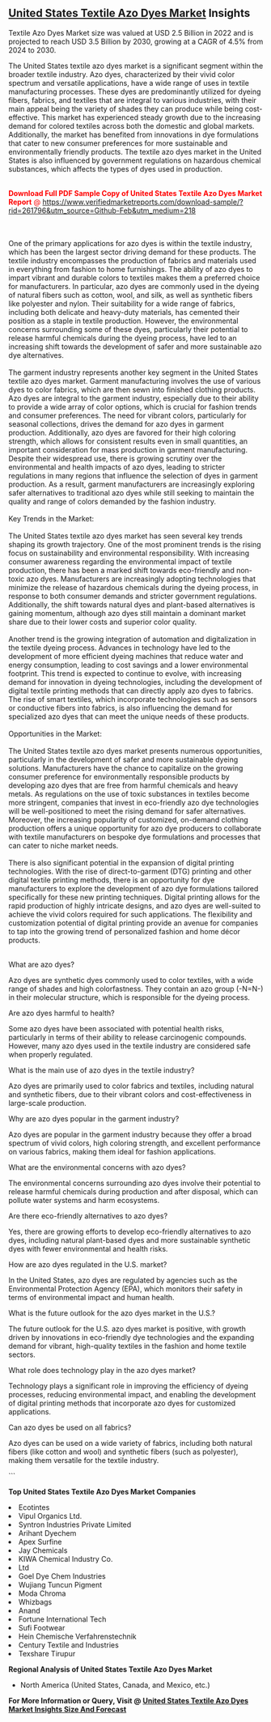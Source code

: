 <h2><a href="https://www.verifiedmarketreports.com/download-sample/?rid=261796&amp;utm_source=Github-Feb&amp;utm_medium=218" target="_blank">United States Textile Azo Dyes Market</a> Insights</h2><p>Textile Azo Dyes Market size was valued at USD 2.5 Billion in 2022 and is projected to reach USD 3.5 Billion by 2030, growing at a CAGR of 4.5% from 2024 to 2030.</p><p> <p>The United States textile azo dyes market is a significant segment within the broader textile industry. Azo dyes, characterized by their vivid color spectrum and versatile applications, have a wide range of uses in textile manufacturing processes. These dyes are predominantly utilized for dyeing fibers, fabrics, and textiles that are integral to various industries, with their main appeal being the variety of shades they can produce while being cost-effective. This market has experienced steady growth due to the increasing demand for colored textiles across both the domestic and global markets. Additionally, the market has benefited from innovations in dye formulations that cater to new consumer preferences for more sustainable and environmentally friendly products. The textile azo dyes market in the United States is also influenced by government regulations on hazardous chemical substances, which affects the types of dyes used in production. <br><br> <p><span class=""><span style="color: #ff0000;"><strong>Download Full PDF Sample Copy of United States Textile Azo Dyes Market Report</strong> @ </span><a href="https://www.verifiedmarketreports.com/download-sample/?rid=261796&amp;utm_source=Github-Feb&amp;utm_medium=218" target="_blank">https://www.verifiedmarketreports.com/download-sample/?rid=261796&amp;utm_source=Github-Feb&amp;utm_medium=218</a></span></p> <br><br> One of the primary applications for azo dyes is within the textile industry, which has been the largest sector driving demand for these products. The textile industry encompasses the production of fabrics and materials used in everything from fashion to home furnishings. The ability of azo dyes to impart vibrant and durable colors to textiles makes them a preferred choice for manufacturers. In particular, azo dyes are commonly used in the dyeing of natural fibers such as cotton, wool, and silk, as well as synthetic fibers like polyester and nylon. Their suitability for a wide range of fabrics, including both delicate and heavy-duty materials, has cemented their position as a staple in textile production. However, the environmental concerns surrounding some of these dyes, particularly their potential to release harmful chemicals during the dyeing process, have led to an increasing shift towards the development of safer and more sustainable azo dye alternatives. <br><br> The garment industry represents another key segment in the United States textile azo dyes market. Garment manufacturing involves the use of various dyes to color fabrics, which are then sewn into finished clothing products. Azo dyes are integral to the garment industry, especially due to their ability to provide a wide array of color options, which is crucial for fashion trends and consumer preferences. The need for vibrant colors, particularly for seasonal collections, drives the demand for azo dyes in garment production. Additionally, azo dyes are favored for their high coloring strength, which allows for consistent results even in small quantities, an important consideration for mass production in garment manufacturing. Despite their widespread use, there is growing scrutiny over the environmental and health impacts of azo dyes, leading to stricter regulations in many regions that influence the selection of dyes in garment production. As a result, garment manufacturers are increasingly exploring safer alternatives to traditional azo dyes while still seeking to maintain the quality and range of colors demanded by the fashion industry. <br><br> Key Trends in the Market: <br><br> The United States textile azo dyes market has seen several key trends shaping its growth trajectory. One of the most prominent trends is the rising focus on sustainability and environmental responsibility. With increasing consumer awareness regarding the environmental impact of textile production, there has been a marked shift towards eco-friendly and non-toxic azo dyes. Manufacturers are increasingly adopting technologies that minimize the release of hazardous chemicals during the dyeing process, in response to both consumer demands and stricter government regulations. Additionally, the shift towards natural dyes and plant-based alternatives is gaining momentum, although azo dyes still maintain a dominant market share due to their lower costs and superior color quality. <br><br> Another trend is the growing integration of automation and digitalization in the textile dyeing process. Advances in technology have led to the development of more efficient dyeing machines that reduce water and energy consumption, leading to cost savings and a lower environmental footprint. This trend is expected to continue to evolve, with increasing demand for innovation in dyeing technologies, including the development of digital textile printing methods that can directly apply azo dyes to fabrics. The rise of smart textiles, which incorporate technologies such as sensors or conductive fibers into fabrics, is also influencing the demand for specialized azo dyes that can meet the unique needs of these products. <br><br> Opportunities in the Market: <br><br> The United States textile azo dyes market presents numerous opportunities, particularly in the development of safer and more sustainable dyeing solutions. Manufacturers have the chance to capitalize on the growing consumer preference for environmentally responsible products by developing azo dyes that are free from harmful chemicals and heavy metals. As regulations on the use of toxic substances in textiles become more stringent, companies that invest in eco-friendly azo dye technologies will be well-positioned to meet the rising demand for safer alternatives. Moreover, the increasing popularity of customized, on-demand clothing production offers a unique opportunity for azo dye producers to collaborate with textile manufacturers on bespoke dye formulations and processes that can cater to niche market needs. <br><br> There is also significant potential in the expansion of digital printing technologies. With the rise of direct-to-garment (DTG) printing and other digital textile printing methods, there is an opportunity for dye manufacturers to explore the development of azo dye formulations tailored specifically for these new printing techniques. Digital printing allows for the rapid production of highly intricate designs, and azo dyes are well-suited to achieve the vivid colors required for such applications. The flexibility and customization potential of digital printing provide an avenue for companies to tap into the growing trend of personalized fashion and home décor products. <br><br> <p>What are azo dyes?</p> <p>Azo dyes are synthetic dyes commonly used to color textiles, with a wide range of shades and high colorfastness. They contain an azo group (-N=N-) in their molecular structure, which is responsible for the dyeing process.</p> <p>Are azo dyes harmful to health?</p> <p>Some azo dyes have been associated with potential health risks, particularly in terms of their ability to release carcinogenic compounds. However, many azo dyes used in the textile industry are considered safe when properly regulated.</p> <p>What is the main use of azo dyes in the textile industry?</p> <p>Azo dyes are primarily used to color fabrics and textiles, including natural and synthetic fibers, due to their vibrant colors and cost-effectiveness in large-scale production.</p> <p>Why are azo dyes popular in the garment industry?</p> <p>Azo dyes are popular in the garment industry because they offer a broad spectrum of vivid colors, high coloring strength, and excellent performance on various fabrics, making them ideal for fashion applications.</p> <p>What are the environmental concerns with azo dyes?</p> <p>The environmental concerns surrounding azo dyes involve their potential to release harmful chemicals during production and after disposal, which can pollute water systems and harm ecosystems.</p> <p>Are there eco-friendly alternatives to azo dyes?</p> <p>Yes, there are growing efforts to develop eco-friendly alternatives to azo dyes, including natural plant-based dyes and more sustainable synthetic dyes with fewer environmental and health risks.</p> <p>How are azo dyes regulated in the U.S. market?</p> <p>In the United States, azo dyes are regulated by agencies such as the Environmental Protection Agency (EPA), which monitors their safety in terms of environmental impact and human health.</p> <p>What is the future outlook for the azo dyes market in the U.S.?</p> <p>The future outlook for the U.S. azo dyes market is positive, with growth driven by innovations in eco-friendly dye technologies and the expanding demand for vibrant, high-quality textiles in the fashion and home textile sectors.</p> <p>What role does technology play in the azo dyes market?</p> <p>Technology plays a significant role in improving the efficiency of dyeing processes, reducing environmental impact, and enabling the development of digital printing methods that incorporate azo dyes for customized applications.</p> <p>Can azo dyes be used on all fabrics?</p> <p>Azo dyes can be used on a wide variety of fabrics, including both natural fibers (like cotton and wool) and synthetic fibers (such as polyester), making them versatile for the textile industry.</p> ```</p><p><strong>Top United States Textile Azo Dyes Market Companies</strong></p><div data-test-id=""><p><li>Ecotintes</li><li> Vipul Organics Ltd.</li><li> Syntron Industries Private Limited</li><li> Arihant Dyechem</li><li> Apex Surfine</li><li> Jay Chemicals</li><li> KIWA Chemical Industry Co.</li><li> Ltd</li><li> Goel Dye Chem Industries</li><li> Wujiang Tuncun Pigment</li><li> Moda Chroma</li><li> Whizbags</li><li> Anand</li><li> Fortune International Tech</li><li> Sufi Footwear</li><li> Hein Chemische Verfahrenstechnik</li><li> Century Textile and Industries</li><li> Texshare Tirupur</li></p><div><strong>Regional Analysis of&nbsp;United States Textile Azo Dyes Market</strong></div><ul><li dir="ltr"><p dir="ltr">North America&nbsp;(United States, Canada, and Mexico, etc.)</p></li></ul><p><strong>For More Information or Query, Visit @&nbsp;</strong><strong><a href="https://www.verifiedmarketreports.com/product/textile-azo-dyes-market/?utm_source=Github-Feb&amp;utm_medium=218" target="_blank">United States Textile Azo Dyes Market Insights Size And Forecast</a></strong></p></div>
